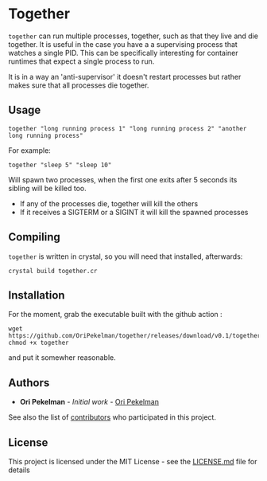 # Together

`together` can run multiple processes, together, such as that they live and die together. It is useful in the case you have a a supervising process that watches a single PID. This can be specifically interesting for container runtimes that expect a single process to run.

It is in a way an 'anti-supervisor' it doesn't restart processes but rather makes sure that all processes die together.
  
## Usage

```together "long running process 1" "long running process 2" "another long running process"```

For example: 

```together "sleep 5" "sleep 10"```

Will spawn two processes, when the first one exits after 5 seconds its sibling will be killed too.

* If any of the processes die, together will kill the others
* If it receives a SIGTERM or a SIGINT it will kill the spawned processes

## Compiling

`together` is written in crystal, so you will need that installed, afterwards:

```crystal build together.cr```


## Installation

For the moment, grab the executable built with the github action :
```
wget https://github.com/OriPekelman/together/releases/download/v0.1/together
chmod +x together
```
and put it somewher reasonable.
## Authors

* **Ori Pekelman** - *Initial work* - [Ori Pekelman](https://github.com/oripekelman)

See also the list of [contributors](https://github.com/oripekelman/together/contributors) who participated in this project.

## License

This project is licensed under the MIT License - see the [LICENSE.md](LICENSE.md) file for details
